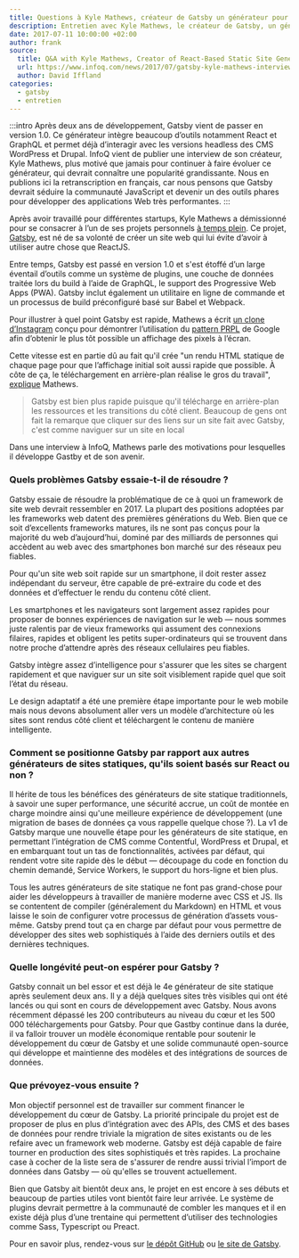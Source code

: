 ```yaml
---
title: Questions à Kyle Mathews, créateur de Gatsby un générateur pour les sites basés sur React
description: Entretien avec Kyle Mathews, le créateur de Gatsby, un générateur de site statique basé sur React.
date: 2017-07-11 10:00:00 +02:00
author: frank
source:
  title: Q&A with Kyle Mathews, Creator of React-Based Static Site Generator Gatsby
  url: https://www.infoq.com/news/2017/07/gatsby-kyle-mathews-interview
  author: David Iffland
categories:
  - gatsby
  - entretien
---
```

:::intro
Après deux ans de développement, Gatsby vient de passer en version 1.0. Ce générateur intègre beaucoup d’outils notamment React et GraphQL et permet déjà d’interagir avec les versions headless des CMS WordPress et Drupal. InfoQ vient de publier une interview de son créateur, Kyle Mathews, plus motivé que jamais pour continuer à faire évoluer ce générateur, qui devrait connaître une popularité grandissante. Nous en publions ici la retranscription en français, car nous pensons que Gatsby devrait séduire la communauté JavaScript et devenir un des outils phares pour développer des applications Web très performantes.
:::

Après avoir travaillé pour différentes startups, Kyle Mathews a démissionné pour se consacrer à l’un de ses projets personnels [à temps plein](https://www.bricolage.io/gatsby-open-source-work/). Ce projet, [Gatsby](https://www.gatsbyjs.org/), est né de sa volonté de créer un site web qui lui évite d’avoir à utiliser autre chose que ReactJS.

Entre temps, Gatsby est passé en version 1.0 et s'est étoffé d’un large éventail d’outils comme un système de plugins, une couche de données traitée lors du build à l’aide de GraphQL, le support des Progressive Web Apps (PWA). Gatsby inclut également un utilitaire en ligne de commande et un processus de build préconfiguré basé sur Babel et Webpack.

Pour illustrer à quel point Gatsby est rapide, Mathews a écrit [un clone d’Instagram](https://www.gatsbyjs.org/blog/gatsbygram-case-study/) conçu pour démontrer l’utilisation du [pattern PRPL](https://developers.google.com/web/fundamentals/performance/prpl-pattern/) de Google afin d’obtenir le plus tôt possible un affichage des pixels à l’écran.

Cette vitesse est en partie dû au fait qu'il crée "un rendu HTML statique de chaque page pour que l’affichage initial soit aussi rapide que possible. À côte de ça, le téléchargement en arrière-plan réalise le gros du travail", [explique](https://www.reddit.com/r/javascript/comments/6locuu/announcing_gatsby_100/djwxqyq/) Mathews.

> Gatsby est bien plus rapide puisque qu'il télécharge en arrière-plan les ressources et les transitions du côté client. Beaucoup de gens ont fait la remarque que cliquer sur des liens sur un site fait avec Gatsby, c'est comme naviguer sur un site en local

Dans une interview à InfoQ, Mathews parle des motivations pour lesquelles il développe Gastby et de son avenir.

### Quels problèmes Gatsby essaie-t-il de résoudre ?

Gatsby essaie de résoudre la problématique de ce à quoi un
framework de site web devrait ressembler en 2017. La plupart des positions
adoptées par les frameworks web datent des premières générations du Web. Bien
que ce soit d’excellents frameworks matures, ils ne sont pas conçus pour la
majorité du web d’aujourd’hui, dominé par des milliards de personnes qui
accèdent au web avec des smartphones bon marché sur des réseaux peu fiables.

Pour qu'un site web soit rapide sur un smartphone, il doit rester assez
indépendant du serveur, être capable de pré-extraire du code et des données et
d’effectuer le rendu du contenu côté client.

Les smartphones et les navigateurs sont largement assez rapides pour proposer de
bonnes expériences de navigation sur le web — nous sommes juste ralentis par de
vieux frameworks qui assument des connexions filaires, rapides et obligent les
petits super-ordinateurs qui se trouvent dans notre proche d’attendre après des
réseaux cellulaires peu fiables.

Gatsby intègre assez d’intelligence pour s'assurer que les sites se chargent
rapidement et que naviguer sur un site soit visiblement rapide quel que soit
l’état du réseau.

Le design adaptatif a été une première étape importante pour le web mobile mais
nous devons absolument aller vers un modèle d’architecture où les sites sont
rendus côté client et téléchargent le contenu de manière intelligente.

### Comment se positionne Gatsby par rapport aux autres générateurs de sites statiques, qu'ils soient basés sur React ou non ?

Il hérite de tous les bénéfices des générateurs de site
statique traditionnels, à savoir une super performance, une sécurité accrue, un
coût de montée en charge moindre ainsi qu'une meilleure expérience de
développement (une migration de bases de données ça vous rappelle quelque chose
?). La v1 de Gatsby marque une nouvelle étape pour les générateurs de site
statique, en permettant l’intégration de CMS comme Contentful, WordPress et
Drupal, et en embarquant tout un tas de fonctionnalités, activées par défaut,
qui rendent votre site rapide dès le début — découpage du code en fonction du
chemin demandé, Service Workers, le support du hors-ligne et bien plus.

Tous les autres générateurs de site statique ne font pas grand-chose pour aider
les développeurs à travailler de manière moderne avec CSS et JS. Ils se
contentent de compiler (généralement du Markdown) en HTML et vous laisse le soin
de configurer votre processus de génération d’assets vous-même. Gatsby prend
tout ça en charge par défaut pour vous permettre de développer des sites web
sophistiqués à l’aide des derniers outils et des dernières techniques.

### Quelle longévité peut-on espérer pour Gatsby ?

Gatsby connait un bel essor et est déjà le 4e générateur de
site statique après seulement deux ans. Il y a déjà quelques sites très visibles
qui ont été lancés ou qui sont en cours de développement avec Gatsby. Nous avons
récemment dépassé les 200 contributeurs au niveau du cœur et les 500 000
téléchargements pour Gatsby. Pour que Gastby continue dans la durée, il va
falloir trouver un modèle économique rentable pour soutenir le développement du
cœur de Gatsby et une solide communauté open-source qui développe et maintienne
des modèles et des intégrations de sources de données.

### Que prévoyez-vous ensuite ?

Mon objectif personnel est de travailler sur comment financer
le développement du cœur de Gatsby. La priorité principale du projet est de
proposer de plus en plus d’intégration avec des APIs, des CMS et des bases de
données pour rendre triviale la migration de sites existants ou de les refaire
avec un framework web moderne. Gatsby est déjà capable de faire tourner en
production des sites sophistiqués et très rapides. La prochaine case à cocher de
la liste sera de s'assurer de rendre aussi trivial l’import de données dans
Gatsby — où qu'elles se trouvent actuellement.

Bien que Gatsby ait bientôt deux ans, le projet en est encore à ses débuts et
beaucoup de parties utiles vont bientôt faire leur arrivée. Le système de
plugins devrait permettre à la communauté de combler les manques et il en existe
déjà plus d’une trentaine qui permettent d’utiliser des technologies comme Sass,
Typescript ou Preact.

Pour en savoir plus, rendez-vous sur [le dépôt GitHub](https://github.com/gatsbyjs/gatsby) ou [le site de Gatsby](https://www.gatsbyjs.org/).
